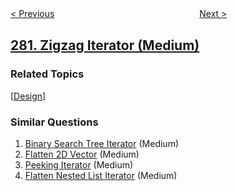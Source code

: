 <!--|This file generated by command(leetcode description); DO NOT EDIT.    |-->
<!--+----------------------------------------------------------------------+-->
<!--|@author    openset <openset.wang@gmail.com>                           |-->
<!--|@link      https://github.com/openset                                 |-->
<!--|@home      https://github.com/tonymontaro/leetcode-hints                        |-->
<!--+----------------------------------------------------------------------+-->

[< Previous](https://github.com/tonymontaro/leetcode-hints/tree/master/problems/wiggle-sort "Wiggle Sort")
　　　　　　　　　　　　　　　　
[Next >](https://github.com/tonymontaro/leetcode-hints/tree/master/problems/expression-add-operators "Expression Add Operators")

## [281. Zigzag Iterator (Medium)](https://leetcode.com/problems/zigzag-iterator "锯齿迭代器")



### Related Topics
  [[Design](https://github.com/tonymontaro/leetcode-hints/tree/master/tag/design/README.md)]

### Similar Questions
  1. [Binary Search Tree Iterator](https://github.com/tonymontaro/leetcode-hints/tree/master/problems/binary-search-tree-iterator) (Medium)
  1. [Flatten 2D Vector](https://github.com/tonymontaro/leetcode-hints/tree/master/problems/flatten-2d-vector) (Medium)
  1. [Peeking Iterator](https://github.com/tonymontaro/leetcode-hints/tree/master/problems/peeking-iterator) (Medium)
  1. [Flatten Nested List Iterator](https://github.com/tonymontaro/leetcode-hints/tree/master/problems/flatten-nested-list-iterator) (Medium)
